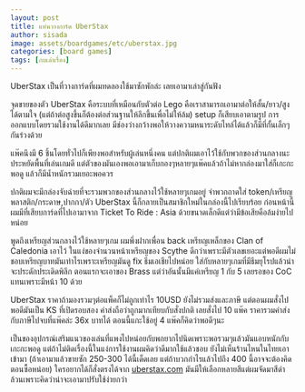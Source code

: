 ```yaml
---
layout: post
title: แท่นวางการ์ด UberStax
author: sisada
image: assets/boardgames/etc/uberstax.jpg
categories: [board games]
tags: [กบเล่าเรื่อง]
---
```

UberStax เป็นที่วางการ์ดที่ผมทดลองใช้มาซักพักล่ะ เลยเอามาเล่าสู่กันฟัง

จุดขายของตัว UberStax คือระบบที่เหมือนกับตัวต่อ Lego คือเราสามารถเอามาต่อให้สั้น/ยาว/สูง ได้ตามใจ (แต่ถ้าต่อสูงขึ้นก็ต้องต่อส่วนฐานให้ลึกขึ้นเพื่อไม่ให้ล้ม) setup ก็เสียบเอาตามรูป การออกแบบโดยรวมใช้งานได้ดีมากเลย มีช่องว่างกว้างพอให้วางความหนาระดับไทล์ได้แล้วก็มีที่กั้นเล็กๆกันร่วงด้วย

แพ๊คนึงมี 6 ชิ้นโดยทั่วไปก็เพียงพอสำหรับผู้เล่นหนึ่งคน แต่ปกติผมเอาไว้ใช้กับพวกของส่วนกลางนะ ประหยัดพื้นที่เล่นเกมดี แต่ตัวของมันเองพอเอามาเก็บกองๆหลายๆแพ๊คแล้วถ้าไม่หากล่องมาใส่ก็เกะกะพอดู แล้วก็มีน้ำหนักรวมเยอะพอควร


ปกติผมจะมีกล่องจับฉ่ายที่จะรวมพวกของส่วนกลางไว้ใช้หลายๆเกมอยู่ จำพวกถาดใส่ token/เหรียญพลาสติก/กระดาษ,ปากกา/ตัว UberStax นี้ก็กลายเป็นสมาชิกใหม่ในกล่องนี้ไปเรียบร้อย ก่อนหน้านี้ผมมีที่เสียบการ์ดที่ไปเอามาจาก Ticket To Ride : Asia ด้วยขนาดเล็กดีแต่ว่ามีข้อเสียคือล้มง่ายไปหน่อย

พูดถึงเหรียญส่วนกลางไว้ใช้หลายๆเกม ผมพึ่งฝากเพื่อน back เหรียญเหล็กของ Clan of Caledonia เอาไว้ ในแง่ของจำนวนหน้าเหรียญของ Scythe ดีกว่าเพราะมีตัวเลขเยอะแต่พอดีผมไม่ชอบเหรียญบาทมันเท่าไรเพราะเหรียญมันดู fix ธีมเอเชียไปหน่อย ใส่กับหลายๆเกมที่มีธีมยุโรปแล้วน่าจะประดักประเดิดพิลึก ตอนแรกจะเอาของ Brass แต่ว่าอันนั้นมีแค่เหรียญ 1 กับ 5 เลยรอของ CoC แทนเพราะมีหน้า 10 ด้วย

UberStax ราคาถ้ามองรวมๆต่อแพ็คก็ไม่ถูกเท่าไร 10USD ยังไม่รวมส่งและภาษี แต่ตอนผมสั่งไปพอดีมันเป็น KS ที่เปิดรอบสอง ค่าส่งถือว่าถูกมากเทียบกับสั่งปกติ เลยสั่งไป 10 แพ๊ค ราคารวมค่าส่งกับภาษีไปจบที่แพ๊คล่ะ 36x บาทได้ ตอนนี้แกะใช้อยู่ 4 แพ๊คก็คิดว่าพอดีๆนะ

เป็นของอุปกรณ์เสริมแนวของเล่นที่แพงไปหน่อยกับพกยากไปนิดเพราะพอรวมๆแล้วมันแอบหนักกับเกะกะพอดู แต่ถ้าไม่ติดเรื่องนี้ในแง่การใช้งานผมคิดว่าดีมากใช้แล้วชอบ ยังไม่เห็นร้านไหนในไทยเอาเข้ามา (ถ้าเอามาแล้วขายซัก 250-300 ได้นี้เด็ดเลย แต่ถ้าบวกกำไรแล้วไปถึง 400 นี้อาจจะต้องคิดตอนซื้อหน่อย) ใครอยากได้ก็สั่งตรงได้จาก [uberstax.com](http://uberstax.com/) มันมีให้เลือกหลายสีแต่ผมจัดมาสีดำล้วนเพราะคิดว่าน่าจะเอามาปรับใช้ง่ายกว่า


